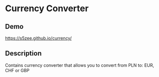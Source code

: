 # Currency Converter 

## Demo 

https://s5zee.github.io/currency/

## Description 

Contains currency converter that allows you to convert from PLN to: EUR, CHF or GBP

